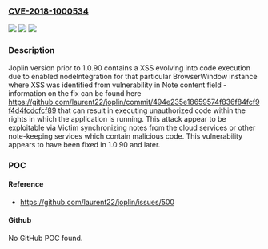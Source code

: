### [CVE-2018-1000534](https://cve.mitre.org/cgi-bin/cvename.cgi?name=CVE-2018-1000534)
![](https://img.shields.io/static/v1?label=Product&message=n%2Fa&color=blue)
![](https://img.shields.io/static/v1?label=Version&message=n%2Fa&color=blue)
![](https://img.shields.io/static/v1?label=Vulnerability&message=n%2Fa&color=brighgreen)

### Description

Joplin version prior to 1.0.90 contains a XSS evolving into code execution due to enabled nodeIntegration for that particular BrowserWindow instance where XSS was identified from vulnerability in Note content field - information on the fix can be found here https://github.com/laurent22/joplin/commit/494e235e18659574f836f84fcf9f4d4fcdcfcf89 that can result in executing unauthorized code within the rights in which the application is running. This attack appear to be exploitable via Victim synchronizing notes from the cloud services or other note-keeping services which contain malicious code. This vulnerability appears to have been fixed in 1.0.90 and later.

### POC

#### Reference
- https://github.com/laurent22/joplin/issues/500

#### Github
No GitHub POC found.

